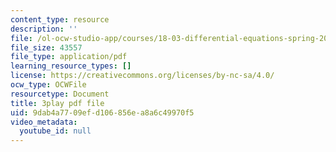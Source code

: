 ```yaml
---
content_type: resource
description: ''
file: /ol-ocw-studio-app/courses/18-03-differential-equations-spring-2010/9dab4a7709efd106856ea8a6c49970f5_kRR9EVzr4lc.pdf
file_size: 43557
file_type: application/pdf
learning_resource_types: []
license: https://creativecommons.org/licenses/by-nc-sa/4.0/
ocw_type: OCWFile
resourcetype: Document
title: 3play pdf file
uid: 9dab4a77-09ef-d106-856e-a8a6c49970f5
video_metadata:
  youtube_id: null
---
```


